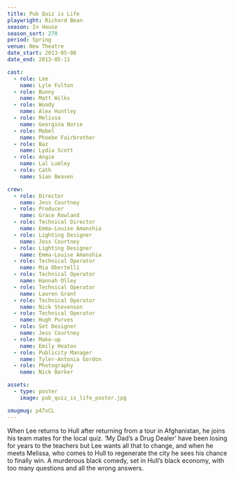 ```yaml
---
title: Pub Quiz is Life
playwright: Richard Bean
season: In House
season_sort: 270
period: Spring
venue: New Theatre
date_start: 2013-05-08
date_end: 2013-05-11

cast:
  - role: Lee
    name: Lyle Fulton
  - role: Bunny
    name: Matt Wilks
  - role: Woody
    name: Alex Huntley
  - role: Melissa
    name: Georgina Norie
  - role: Mabel
    name: Phoebe Fairbrother
  - role: Baz
    name: Lydia Scott
  - role: Angie
    name: Lal Lumley
  - role: Cath
    name: Sian Beaven

crew:
  - role: Director
    name: Jess Courtney
  - role: Producer
    name: Grace Rowland
  - role: Technical Director
    name: Emma-Louise Amanshia
  - role: Lighting Designer
    name: Jess Courtney
  - role: Lighting Designer
    name: Emma-Louise Amanshia
  - role: Technical Operator
    name: Mia Obertelli
  - role: Technical Operator
    name: Hannah Olley
  - role: Technical Operator
    name: Lauren Grant
  - role: Technical Operator
    name: Nick Stevenson
  - role: Technical Operator
    name: Hugh Purves
  - role: Set Designer
    name: Jess Courtney
  - role: Make-up
    name: Emily Heaton
  - role: Publicity Manager
    name: Tyler-Antonia Gordon
  - role: Photography
    name: Nick Barker

assets:
  - type: poster
    image: pub_quiz_is_life_poster.jpg

smugmug: p47xCL
---
```


When Lee returns to Hull after returning from a tour in Afghanistan, he joins his team mates for the local quiz. ‘My Dad’s a Drug Dealer’ have been losing for years to the teachers but Lee wants all that to change, and when he meets Melissa, who comes to Hull to regenerate the city he sees his chance to finally win. A murderous black comedy, set in Hull’s black economy, with too many questions and all the wrong answers.
